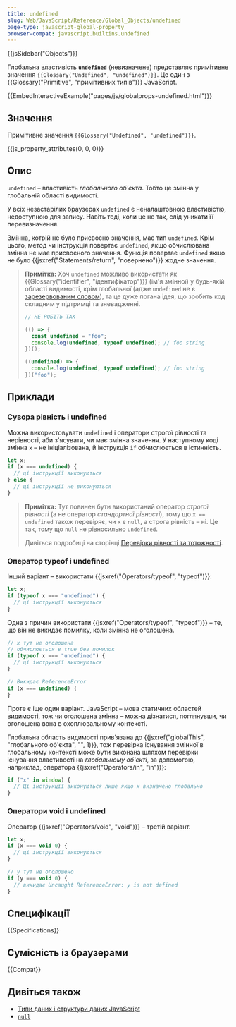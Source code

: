 ```yaml
---
title: undefined
slug: Web/JavaScript/Reference/Global_Objects/undefined
page-type: javascript-global-property
browser-compat: javascript.builtins.undefined
---
```


{{jsSidebar("Objects")}}

Глобальна властивість **`undefined`** (невизначене) представляє примітивне значення `{{Glossary("Undefined", "undefined")}}`. Це один з {{Glossary("Primitive", "примітивних типів")}} JavaScript.

{{EmbedInteractiveExample("pages/js/globalprops-undefined.html")}}

## Значення

Примітивне значення `{{Glossary("Undefined", "undefined")}}`.

{{js_property_attributes(0, 0, 0)}}

## Опис

`undefined` – властивість _глобального об'єкта_. Тобто це змінна у глобальній області видимості.

У всіх незастарілих браузерах `undefined` є неналаштовною властивістю, недоступною для запису. Навіть тоді, коли це не так, слід уникати її перевизначення.

Змінна, котрій не було присвоєно значення, має тип `undefined`. Крім цього, метод чи інструкція повертає `undefined`, якщо обчислювана змінна не має присвоєного значення. Функція повертає `undefined` якщо не було {{jsxref("Statements/return", "повернено")}} жодне значення.

> **Примітка:** Хоч `undefined` можливо використати як {{Glossary("identifier", "ідентифікатор")}} (ім'я змінної) у будь-якій області видимості, крім глобальної (адже `undefined` не є [зарезервованим словом](/uk/docs/Web/JavaScript/Reference/Lexical_grammar#zarezervovani-slova)), та це дуже погана ідея, що зробить код складним у підтримці та зневадженні.
>
> ```js example-bad
> // НЕ РОБІТЬ ТАК
>
> (() => {
>   const undefined = "foo";
>   console.log(undefined, typeof undefined); // foo string
> })();
>
> ((undefined) => {
>   console.log(undefined, typeof undefined); // foo string
> })("foo");
> ```

## Приклади

### Сувора рівність і undefined

Можна використовувати `undefined` і оператори строгої рівності та нерівності, аби з'ясувати, чи має змінна значення. У наступному коді змінна `x` – не ініціалізована, й інструкція `if` обчислюється в істинність.

```js
let x;
if (x === undefined) {
  // ці інструкції виконуються
} else {
  // ці інструкції не виконуються
}
```

> **Примітка:** Тут повинен бути використаний оператор _строгої рівності_ (а не оператор _стандартної рівності_), тому що `x == undefined` також перевіряє, чи `x` є `null`, а строга рівність – ні. Це так, тому що `null` не рівносильно `undefined`.
>
> Дивіться подробиці на сторінці [Перевірки рівності та тотожності](/uk/docs/Web/JavaScript/Equality_comparisons_and_sameness).

### Оператор typeof і undefined

Інший варіант – використати {{jsxref("Operators/typeof", "typeof")}}:

```js
let x;
if (typeof x === "undefined") {
  // ці інструкції виконуються
}
```

Одна з причин використати {{jsxref("Operators/typeof", "typeof")}} – те, що він не викидає помилку, коли змінна не оголошена.

```js
// x тут не оголошена
// обчислюється в true без помилок
if (typeof x === "undefined") {
  // ці інструкції виконуються
}

// Викидає ReferenceError
if (x === undefined) {
}
```

Проте є іще один варіант. JavaScript – мова статичних областей видимості, тож чи оголошена змінна – можна дізнатися, поглянувши, чи оголошена вона в охоплювальному контексті.

Глобальна область видимості прив'язана до {{jsxref("globalThis", "глобального об'єкта", "", 1)}}, тож перевірка існування змінної в глобальному контексті може бути виконана шляхом перевірки існування властивості на _глобальному об'єкті_, за допомогою, наприклад, оператора {{jsxref("Operators/in", "in")}}:

```js
if ("x" in window) {
  // Ці інструкції виконуються лише якщо x визначено глобально
}
```

### Оператори void і undefined

Оператор {{jsxref("Operators/void", "void")}} – третій варіант.

```js
let x;
if (x === void 0) {
  // ці інструкції виконуються
}

// y тут не оголошено
if (y === void 0) {
  // викидає Uncaught ReferenceError: y is not defined
}
```

## Специфікації

{{Specifications}}

## Сумісність із браузерами

{{Compat}}

## Дивіться також

- [Типи даних і структури даних JavaScript](/uk/docs/Web/JavaScript/Data_structures)
- [`null`](/uk/docs/Web/JavaScript/Reference/Operators/null)
